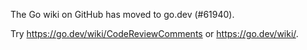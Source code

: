The Go wiki on GitHub has moved to go.dev (#61940).

Try <https://go.dev/wiki/CodeReviewComments> or <https://go.dev/wiki/>.

